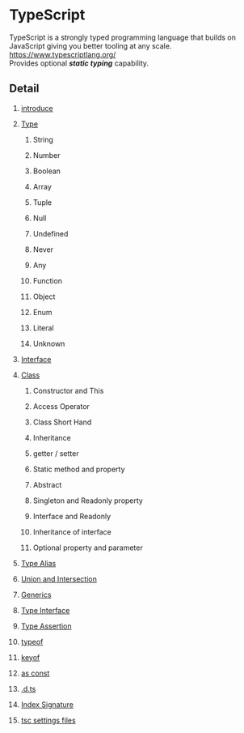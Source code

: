 # TypeScript

TypeScript is a strongly typed programming language that builds on JavaScript giving you better tooling at any scale.  
<https://www.typescriptlang.org/>  
Provides optional ***static typing*** capability.

## Detail

1. [introduce](https://github.com/takyu/knowledge/tree/main/Basic_TypeScript/01)

2. [Type](https://github.com/takyu/knowledge/tree/main/Basic_TypeScript/02)

	1. String

	2. Number

	3. Boolean

	4. Array

	5. Tuple

	6. Null

	7. Undefined

	8. Never

	9. Any

	10. Function

	11. Object

	12. Enum

	13. Literal

	14. Unknown

3. [Interface](https://github.com/takyu/knowledge/tree/main/Basic_TypeScript/03)

4. [Class](https://github.com/takyu/knowledge/tree/main/Basic_TypeScript/04)

	1. Constructor and This

	2. Access Operator

	3. Class Short Hand

	4. Inheritance

	5. getter / setter

	6. Static method and property

	7. Abstract

	8. Singleton and Readonly property

	9. Interface and Readonly

	10. Inheritance of interface

	11. Optional property and parameter

5. [Type Alias](https://github.com/takyu/knowledge/tree/main/Basic_TypeScript/05)

6. [Union and Intersection](https://github.com/takyu/knowledge/tree/main/Basic_TypeScript/06)

7. [Generics](https://github.com/takyu/knowledge/tree/main/Basic_TypeScript/07)

8. [Type Interface](https://github.com/takyu/knowledge/tree/main/Basic_TypeScript/08)

9. [Type Assertion](https://github.com/takyu/knowledge/tree/main/Basic_TypeScript/09)

10. [typeof](https://github.com/takyu/knowledge/tree/main/Basic_TypeScript/10)

11. [keyof](https://github.com/takyu/knowledge/tree/main/Basic_TypeScript/11)

12. [as const](https://github.com/takyu/knowledge/tree/main/Basic_TypeScript/12)

13. [.d.ts](https://github.com/takyu/knowledge/tree/main/Basic_TypeScript/13)

14. [Index Signature](https://github.com/takyu/knowledge/tree/main/Basic_TypeScript/14)

15. [tsc settings files](https://github.com/takyu/knowledge/tree/main/Basic_TypeScript/15)
